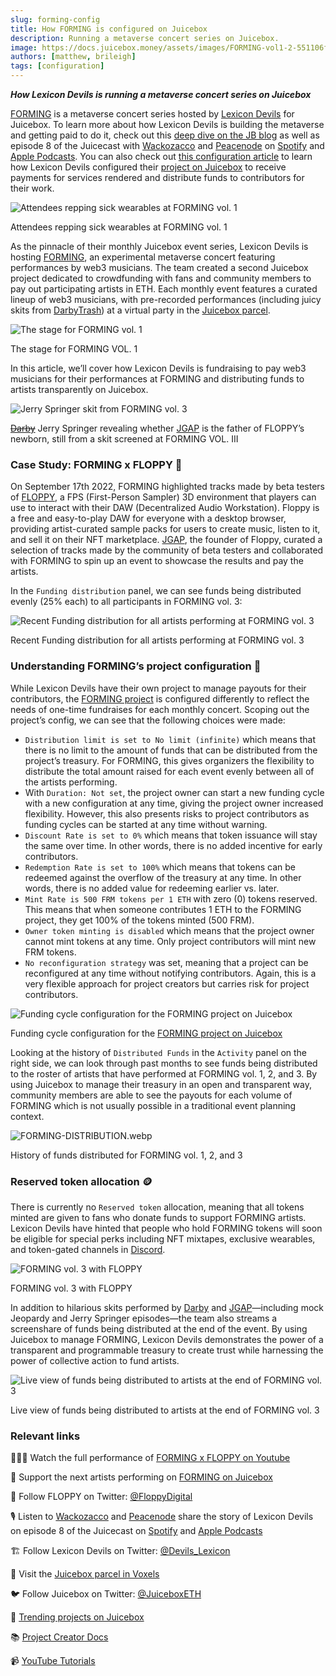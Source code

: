 ```yaml
---
slug: forming-config
title: How FORMING is configured on Juicebox
description: Running a metaverse concert series on Juicebox.
image: https://docs.juicebox.money/assets/images/FORMING-vol1-2-551106f027bfe4224d7169e5744205f3.webp
authors: [matthew, brileigh]
tags: [configuration]
---
```


***How Lexicon Devils is running a metaverse concert series on Juicebox***

[FORMING](https://juicebox.money/v2/p/66) is a metaverse concert series hosted by [Lexicon Devils](https://twitter.com/devils_lexicon) for Juicebox. To learn more about how Lexicon Devils is building the metaverse and getting paid to do it, check out this [deep dive on the JB blog](https://docs.juicebox.money/blog/2022-07-14-lexicon-devils) as well as episode 8 of the Juicecast with [Wackozacco](https://twitter.com/wackozacco420) and [Peacenode](https://twitter.com/peace_node) on [Spotify](https://open.spotify.com/episode/3dVbEegY8abnQSbejulgiL?si=9f3a2106287d4a59) and [Apple Podcasts](https://podcasts.apple.com/ca/podcast/ep-8-peacenode-and-wackozacco-from-lexicon-devils/id1599885493?i=1000569582815). You can also check out [this configuration article](https://docs.juicebox.money/blog/2022-09-27-lexicon-devils-config) to learn how Lexicon Devils configured their [project on Juicebox](https://juicebox.money/p/lexicondevils) to receive payments for services rendered and distribute funds to contributors for their work.

![Attendees repping sick wearables at FORMING vol. 1](FORMING-vol1-1.webp)

<p class="subtitle">Attendees repping sick wearables at FORMING vol. 1</p>

As the pinnacle of their monthly Juicebox event series, Lexicon Devils is hosting [FORMING](http://forming.lexicondevils.xyz/), an experimental metaverse concert featuring performances by web3 musicians. The team created a second Juicebox project dedicated to crowdfunding with fans and community members to pay out participating artists in ETH. Each monthly event features a curated lineup of web3 musicians, with pre-recorded performances (including juicy skits from [DarbyTrash](https://twitter.com/darbytrash)) at a virtual party in the [Juicebox parcel](http://juicebox.lexicondevils.xyz/).

![The stage for FORMING vol. 1](FORMING-vol1-2.webp)

<p class="subtitle">The stage for FORMING VOL. 1</p>

In this article, we’ll cover how Lexicon Devils is fundraising to pay web3 musicians for their performances at FORMING and distributing funds to artists transparently on Juicebox.

![Jerry Springer skit from FORMING vol. 3](springer.jpg)

<p class="subtitle"> <s><a href="https://twitter.com/darbytrash">Darby</a></s> Jerry Springer revealing whether <a href="https://twitter.com/jokersgotaposse">JGAP</a> is the father of FLOPPY’s newborn, still from a skit screened at FORMING VOL. III</p>

### Case Study: FORMING x FLOPPY 💾

On September 17th 2022, FORMING highlighted tracks made by beta testers of [FLOPPY](https://twitter.com/FloppyDigital/status/1473029187179065357), a FPS (First-Person Sampler) 3D environment that players can use to interact with their DAW (Decentralized Audio Workstation). Floppy is a free and easy-to-play DAW for everyone with a desktop browser, providing artist-curated sample packs for users to create music, listen to it, and sell it on their NFT marketplace. [JGAP](https://twitter.com/jokersgotaposse), the founder of Floppy, curated a selection of tracks made by the community of beta testers and collaborated with FORMING to spin up an event to showcase the results and pay the artists.

In the `Funding distribution` panel, we can see funds being distributed evenly (25% each) to all participants in FORMING vol. 3:

![Recent Funding distribution for all artists performing at FORMING vol. 3](FORMING-funding-distribution.webp)

<p class="subtitle">Recent Funding distribution for all artists performing at FORMING vol. 3</p>

### Understanding FORMING’s project configuration 🔎

While Lexicon Devils have their own project to manage payouts for their contributors, the [FORMING project](https://juicebox.money/v2/p/66) is configured differently to reflect the needs of one-time fundraises for each monthly concert. Scoping out the project’s config, we can see that the following choices were made:

- `Distribution limit is set to No limit (infinite)` which means that there is no limit to the amount of funds that can be distributed from the project’s treasury. For FORMING, this gives organizers the flexibility to distribute the total amount raised for each event evenly between all of the artists performing.
- With `Duration: Not set`, the project owner can start a new funding cycle with a new configuration at any time, giving the project owner increased flexibility. However, this also presents risks to project contributors as funding cycles can be started at any time without warning.
- `Discount Rate is set to 0%` which means that token issuance will stay the same over time. In other words, there is no added incentive for early contributors.
- `Redemption Rate is set to 100%` which means that tokens can be redeemed against the overflow of the treasury at any time. In other words, there is no added value for redeeming earlier vs. later.
- `Mint Rate is 500 FRM tokens per 1 ETH` with zero (0) tokens reserved. This means that when someone contributes 1 ETH to the FORMING project, they get 100% of the tokens minted (500 FRM).
- `Owner token minting is disabled` which means that the project owner cannot mint tokens at any time. Only project contributors will mint new FRM tokens.
- `No reconfiguration strategy` was set, meaning that a project can be reconfigured at any time without notifying contributors. Again, this is a very flexible approach for project creators but carries risk for project contributors.

![Funding cycle configuration for the FORMING project on Juicebox](FORMING-FC.webp)

<p class="subtitle">Funding cycle configuration for the <a href="https://juicebox.money/v2/p/66">FORMING project on Juicebox</a></p>

Looking at the history of `Distributed Funds` in the `Activity` panel on the right side, we can look through past months to see funds being distributed to the roster of artists that have performed at FORMING vol. 1, 2, and 3. By using Juicebox to manage their treasury in an open and transparent way, community members are able to see the payouts for each volume of FORMING which is not usually possible in a traditional event planning context.

![FORMING-DISTRIBUTION.webp](FORMING-payouts.webp)

<p class="subtitle">History of funds distributed for FORMING vol. 1, 2, and 3</p>

### Reserved token allocation 🪙

There is currently no `Reserved token` allocation, meaning that all tokens minted are given to fans who donate funds to support FORMING artists. Lexicon Devils have hinted that people who hold FORMING tokens will soon be eligible for special perks including NFT mixtapes, exclusive wearables, and token-gated channels in [Discord](https://discord.gg/Trjv9nA7c9).

![FORMING vol. 3 with FLOPPY](FORMING-vol3-1.jpg)

<p class="subtitle">FORMING vol. 3 with FLOPPY</p>

In addition to hilarious skits performed by [Darby](https://twitter.com/darbytrash) and [JGAP](https://twitter.com/jokersgotaposse)—including mock Jeopardy and Jerry Springer episodes—the team also streams a screenshare of funds being distributed at the end of the event. By using Juicebox to manage FORMING, Lexicon Devils demonstrates the power of a transparent and programmable treasury to create trust while harnessing the power of collective action to fund artists.

![Live view of funds being distributed to artists at the end of FORMING vol. 3](FORMING-vol3-2.webp)

<p class="subtitle">Live view of funds being distributed to artists at the end of FORMING vol. 3</p>  

### Relevant links

🧑🏼‍🎤 Watch the full performance of [FORMING x FLOPPY on Youtube](https://www.youtube.com/watch?v=JHbpz-SE6Vw)

💸 Support the next artists performing on [FORMING on Juicebox](https://juicebox.money/v2/p/66)

💾 Follow FLOPPY on Twitter: [@FloppyDigital](https://twitter.com/FloppyDigital/status/1473029187179065357)

🎙️ Listen to [Wackozacco](https://twitter.com/wackozacco420) and [Peacenode](https://twitter.com/peace_node) share the story of Lexicon Devils on episode 8 of the Juicecast on [Spotify](https://open.spotify.com/episode/3dVbEegY8abnQSbejulgiL?si=9f3a2106287d4a59) and [Apple Podcasts](https://podcasts.apple.com/ca/podcast/ep-8-peacenode-and-wackozacco-from-lexicon-devils/id1599885493?i=1000569582815)

🏗 Follow Lexicon Devils on Twitter: [@Devils_Lexicon](https://twitter.com/devils_lexicon)

🧃 Visit the [Juicebox parcel in Voxels](http://juicebox.lexicondevils.xyz/)

🐦 Follow Juicebox on Twitter: [@JuiceboxETH](https://twitter.com/juiceboxETH)

🚀 [Trending projects on Juicebox](https://juicebox.money/projects)

📚 [Project Creator Docs](https://docs.juicebox.money/user/)

📹 [YouTube Tutorials](https://www.youtube.com/c/JuiceboxDAO)
